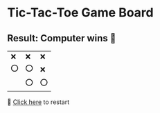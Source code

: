 # Tic-Tac-Toe Game Board
## Result: Computer wins 🤖
|   |   |   |
|---|---|---|
|❌ |❌ |❌ |
|⭕ |⭕ |❌ |
|  |⭕ |⭕ |

🔄 [Click here](EEEEEEEEE.md) to restart